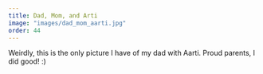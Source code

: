 ```yaml
---
title: Dad, Mom, and Arti
image: "images/dad_mom_aarti.jpg"
order: 44 
---
```


Weirdly, this is the only picture I have of my dad with Aarti. 
Proud parents, I did good! :)

